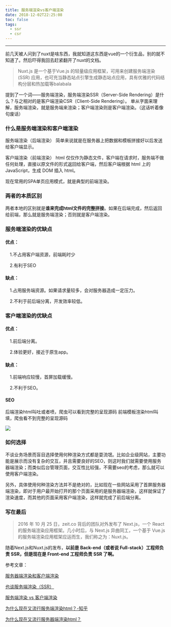 ```yaml
---
title: 服务端渲染vs客户端渲染
date: 2018-12-02T22:25:08
toc: false
tags: 
  - ssr 
  - csr
---
```

----

前几天被人问到了nuxt是啥东西，我就知道这东西是vue的一个衍生品，别的就不知道了。然后吓得我回去赶紧翻开了nuxt的文档。

> Nuxt.js 是一个基于Vue.js 的轻量级应用框架，可用来创建服务端渲染(SSR) 应用，也可充当静态站点引擎生成静态站点应用，具有优雅的代码结构分层和热加载等balabala

提到了一个词——服务端渲染，服务端渲染SSR（Server-Side Rendering）是什么？与之相对的是客户端渲染CSR（Client-Side Rendering）。
单从字面来理解，服务端渲染，就是服务端来渲染；客户端渲染则是客户端渲染。（这话听着像句废话）

### 什么是服务端渲染和客户端渲染

服务端渲染（后端渲染） 简单来说就是在服务器上把数据和模板拼接好以后发送给客户端显示。

客户端渲染（前端渲染） html 仅仅作为静态文件，客户端在请求时，服务端不做任何处理，直接以原文件的形式返回给客户端，然后客户端根据 html 上的 JavaScript，生成 DOM 插入 html。

现在常用的SPA单页应用模式，就是典型的前端渲染。

### 两者的本质区别

两者本地的区别就是**谁来完成html文件的完整拼接**。如果在后端完成，然后返回给前端，那么就是服务端渲染；否则就是客户端渲染。

### 服务端渲染的优缺点

#### 优点：
&emsp;1.不占用客户端资源，前端耗时少

&emsp;2.有利于SEO

#### 缺点：
&emsp;1.占用服务端资源。如果请求量较多，会对服务器造成一定压力。

&emsp;2.不利于前后端分离，开发效率较低。

### 客户端渲染的优缺点

#### 优点：
&emsp;1.前后端分离。

&emsp;2.体验更好，接近于原生app。

#### 缺点：
&emsp;1.前端响应较慢，首屏加载缓慢。

&emsp;2.不利于SEO。

#### SEO
后端渲染html叫吐或者喷，爬虫可以看到完整的呈现源码
前端模板渲染html叫填，爬虫看不到完整的呈现源码

![](https://blog-pics.pek3b.qingstor.com/006tNbRwly1fxuug2d9gwj316o0gcmy8.jpg)

### 如何选择
不谈业务场景而盲目选择使用何种渲染方式都是耍流氓。比如企业级网站，主要功能是展示而没有复杂的交互，并且需要良好的SEO，则这时我们就需要使用服务器端渲染；而类似后台管理页面，交互性比较强，不需要seo的考虑，那么就可以使用客户端渲染。

另外，具体使用何种渲染方法并不是绝对的，比如现在一些网站采用了首屏服务器端渲染，即对于用户最开始打开的那个页面采用的是服务器端渲染，这样就保证了渲染速度，而其他的页面采用客户端渲染，这样就完成了前后端分离。

### 写在最后

> 2016 年 10 月 25 日，zeit.co 背后的团队对外发布了 Next.js，一个 React 的服务端渲染应用框架。几小时后，与 Next.js 异曲同工，一个基于 Vue.js 的服务端渲染应用框架应运而生，我们称之为：Nuxt.js。

随着Next.js和Nuxt.js的发布，**以前是 Back-end（或者说 Full-stack）工程师负责 SSR，但是现在是 Front-end 工程师负责 SSR 了啊。**

参考文章：

[服务器端渲染和客户端渲染](https://www.cnblogs.com/zhuzhenwei918/p/8795945.html)

[也谈服务端渲染（SSR）](https://www.jianshu.com/p/3e62641eb381)

[服务端渲染 vs 客户端渲染](https://jkchao.cn/article/5a11155fb520d115154c8fa1)

[为什么现在又流行服务端渲染html？-知乎](https://www.zhihu.com/question/59578433)

[为什么现在又流行服务器端渲染html？](https://blog.csdn.net/b9q8e64lo6mm/article/details/79418969)